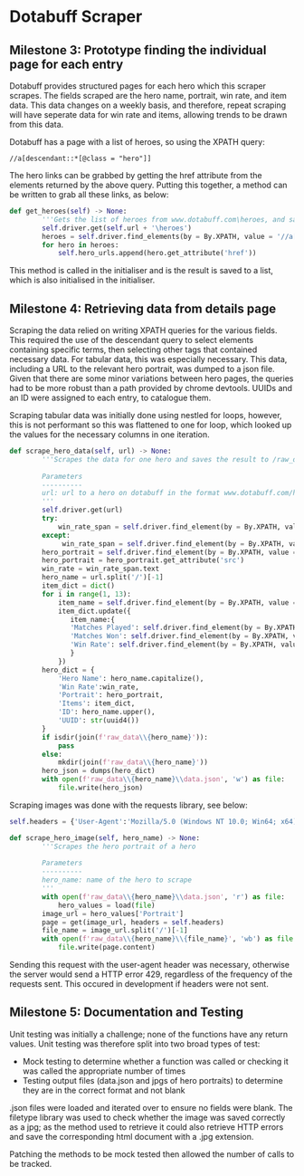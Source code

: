 # Dotabuff Scraper

## Milestone 3: Prototype finding the individual page for each entry

Dotabuff provides structured pages for each hero which this scraper scrapes. The fields scraped are the hero name, portrait, win rate, and item data. This data changes on a weekly basis, and therefore, repeat scraping will have seperate data for win rate and items, allowing trends to be drawn from this data.

Dotabuff has a page with a list of heroes, so using the XPATH query:
```xpath
//a[descendant::*[@class = "hero"]]
```
The hero links can be grabbed by getting the href attribute from the elements returned by the above query. Putting this together, a method can be written to grab all these links, as below:

```python
def get_heroes(self) -> None:
        '''Gets the list of heroes from www.dotabuff.com\heroes, and saves the urls to these pages in self.get_heroes'''
        self.driver.get(self.url + '\heroes')
        heroes = self.driver.find_elements(by = By.XPATH, value = '//a[descendant::*[@class = "hero"]]')
        for hero in heroes:
            self.hero_urls.append(hero.get_attribute('href'))
```

This method is called in the initialiser and is the result is saved to a list, which is also initialised in the initialiser.

## Milestone 4: Retrieving data from details page

Scraping the data relied on writing XPATH queries for the various fields. This required the use of the descendant query to select elements containing specific terms, then selecting other tags that contained necessary data. For tabular data, this was especially necessary. This data, including a URL to the relevant hero portrait, was dumped to a json file. Given that there are some minor variations between hero pages, the queries had to be more robust than a path provided by chrome devtools. UUIDs and an ID were assigned to each entry, to catalogue them.

Scraping tabular data was initially done using nestled for loops, however, this is not performant so this was flattened to one for loop, which looked up the values for the necessary columns in one iteration.

```python
def scrape_hero_data(self, url) -> None:
        '''Scrapes the data for one hero and saves the result to /raw_data/hero_name/data.json
        
        Parameters
        ----------
        url: url to a hero on dotabuff in the format www.dotabuff.com/heroes/<hero_name>
        '''
        self.driver.get(url)
        try:
            win_rate_span = self.driver.find_element(by = By.XPATH, value = '//dd[descendant::*[@class = "won"]]/span')
        except:
             win_rate_span = self.driver.find_element(by = By.XPATH, value = '//dd[descendant::*[@class = "lost"]]/span')
        hero_portrait = self.driver.find_element(by = By.XPATH, value = '//img[@class = "image-avatar image-hero"]')
        hero_portrait = hero_portrait.get_attribute('src')
        win_rate = win_rate_span.text
        hero_name = url.split('/')[-1]
        item_dict = dict()
        for i in range(1, 13):
            item_name = self.driver.find_element(by = By.XPATH, value = self.item_table_xpath + f'/tbody/tr[{i}]' + '/td[2]').text
            item_dict.update({
               item_name:{
               'Matches Played': self.driver.find_element(by = By.XPATH, value = self.item_table_xpath + f'/tbody/tr[{i}]' + '/td[3]').text,
               'Matches Won': self.driver.find_element(by = By.XPATH, value = self.item_table_xpath + f'/tbody/tr[{i}]' + '/td[4]').text,
               'Win Rate': self.driver.find_element(by = By.XPATH, value = self.item_table_xpath + f'/tbody/tr[{i}]' + '/td[5]').text
               }
            })
        hero_dict = {
            'Hero Name': hero_name.capitalize(),
            'Win Rate':win_rate,
            'Portrait': hero_portrait,
            'Items': item_dict,
            'ID': hero_name.upper(),
            'UUID': str(uuid4())
        }
        if isdir(join(f'raw_data\\{hero_name}')):
            pass
        else:
            mkdir(join(f'raw_data\\{hero_name}'))
        hero_json = dumps(hero_dict)
        with open(f'raw_data\\{hero_name}\\data.json', 'w') as file:
            file.write(hero_json)
```

Scraping images was done with the requests library, see below:
```python
self.headers = {'User-Agent':'Mozilla/5.0 (Windows NT 10.0; Win64; x64) AppleWebKit/537.36 (KHTML, like Gecko) Chrome/105.0.0.0 Safari/537.36'}

def scrape_hero_image(self, hero_name) -> None:
        '''Scrapes the hero portrait of a hero
        
        Parameters
        ----------
        hero_name: name of the hero to scrape
        '''
        with open(f'raw_data\\{hero_name}\\data.json', 'r') as file:
            hero_values = load(file)
        image_url = hero_values['Portrait']
        page = get(image_url, headers = self.headers)
        file_name = image_url.split('/')[-1]
        with open(f'raw_data\\{hero_name}\\{file_name}', 'wb') as file:
            file.write(page.content)
```

Sending this request with the user-agent header was necessary, otherwise the server would send a HTTP error 429, regardless of the frequency of the requests sent. This occured in development if headers were not sent.

## Milestone 5: Documentation and Testing

Unit testing was initially a challenge; none of the functions have any return values. Unit testing was therefore split into two broad types of test:
- Mock testing to determine whether a function was called or checking it was called the appropriate number of times
- Testing output files (data.json and jpgs of hero portraits) to determine they are in the correct format and not blank

.json files were loaded and iterated over to ensure no fields were blank. The filetype library was used to check whether the image was saved correctly as a jpg; as the method used to retrieve it could also retrieve HTTP errors and save the corresponding html document with a .jpg extension.

Patching the methods to be mock tested then allowed the number of calls to be tracked.


